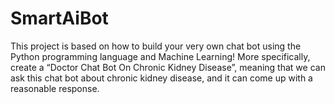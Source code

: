 # SmartAiBot
This project is based on how to build your very own chat bot using the Python programming language and Machine Learning! More specifically, create a “Doctor Chat Bot On Chronic Kidney Disease”, meaning that we can ask this chat bot about chronic kidney disease, and it can come up with a reasonable response.
